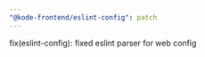 ```yaml
---
"@kode-frontend/eslint-config": patch
---
```


fix(eslint-config): fixed eslint parser for web config
